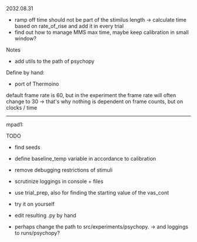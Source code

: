 2032.08.31
- ramp off time should not be part of the stimilus length
-> calculate time based on rate_of_rise and add it in every trial
- find out how to manage MMS max time, maybe keep calibration in small window?


Notes
- add utils to the path of psychopy

Define by hand:
- port of Thermoino


default frame rate is 60,
but in the experiment the frame rate will often change to 30
-> that's why nothing is dependent on frame counts, but on clocks / time


___
mpad1:

TODO
- find seeds
- define baseline_temp variable in accordance to calibration
- remove debugging restrictions of stimuli
- scrutinize loggings in console + files
- use trial_prep, also for finding the starting value of the vas_cont
- try it on yourself

- edit resulting .py by hand

- perhaps change the path to src/experiments/psychopy.
-> and loggings to runs/psychopy?